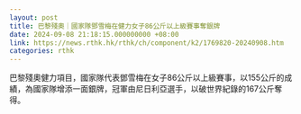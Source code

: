 ```yaml
---
layout: post
title: 巴黎殘奧｜國家隊鄧雪梅在健力女子86公斤以上級賽事奪銀牌
date: 2024-09-08 21:18:15.000000000 +08:00
link: https://news.rthk.hk/rthk/ch/component/k2/1769820-20240908.htm
categories: rthk
---
```


巴黎殘奧健力項目，國家隊代表鄧雪梅在女子86公斤以上級賽事，以155公斤的成績，為國家隊增添一面銀牌，冠軍由尼日利亞選手，以破世界紀錄的167公斤奪得。
